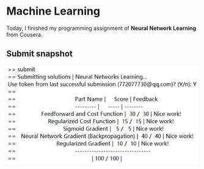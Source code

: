 # Machine Learning

Today, I finished my programming assignment of **Neural Network Learning** from Cousera.

## Submit snapshot
![](pic/finish_snapshot.png)
